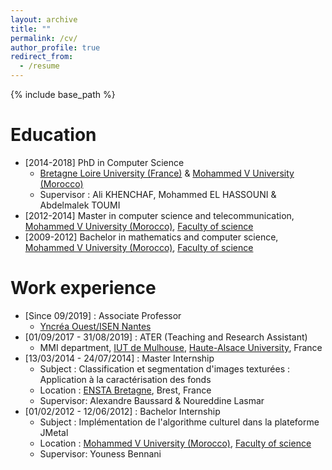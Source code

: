 ```yaml
---
layout: archive
title: ""
permalink: /cv/
author_profile: true
redirect_from:
  - /resume
---
```


{% include base_path %}

Education
======
* [2014-2018] PhD in Computer Science
  * [Bretagne Loire University (France)](https://u-bretagneloire.fr/) & [Mohammed V University (Morocco)](www.um5.ac.ma/)
  * Supervisor : Ali KHENCHAF, Mohammed EL HASSOUNI & Abdelmalek TOUMI
* [2012-2014] Master in computer science and telecommunication, [Mohammed V University (Morocco)](www.um5.ac.ma/), [Faculty of science](http://www.fsr.ac.ma/)
* [2009-2012] Bachelor in mathematics and computer science, [Mohammed V University (Morocco)](www.um5.ac.ma/), [Faculty of science](http://www.fsr.ac.ma/)

Work experience
======
* [Since 09/2019] : Associate Professor
  * [Yncréa Ouest/ISEN Nantes](https://isen-nantes.fr/)
* [01/09/2017 - 31/08/2019] : ATER (Teaching and Research Assistant)
  * MMI department, [IUT de Mulhouse](http://www.iutmulhouse.uha.fr/), [Haute-Alsace University](https://www.uha.fr/), France
* [13/03/2014 - 24/07/2014] : Master Internship
  * Subject : Classification et segmentation d'images texturées : Application à la caractérisation des fonds
  * Location : [ENSTA Bretagne](https://www.ensta-bretagne.fr/fr), Brest, France
  * Supervisor: Alexandre Baussard & Noureddine Lasmar
* [01/02/2012 - 12/06/2012] : Bachelor Internship
  * Subject : Implémentation de l'algorithme culturel dans la plateforme JMetal
  * Location : [Mohammed V University (Morocco)](www.um5.ac.ma/), [Faculty of science](http://www.fsr.ac.ma/)
  * Supervisor: Youness Bennani
